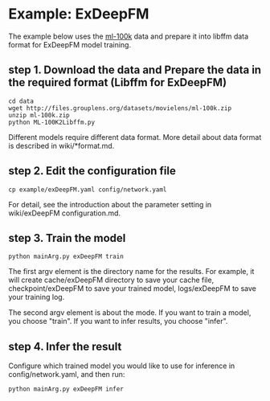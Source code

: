 # Example: ExDeepFM
The example below uses the [ml-100k](http://files.grouplens.org/datasets/movielens/ml-100k.zip) data and prepare it into libffm data format for ExDeepFM model training.

## step 1. Download the data and Prepare the data in the required format (Libffm for ExDeepFM)
```
cd data
wget http://files.grouplens.org/datasets/movielens/ml-100k.zip
unzip ml-100k.zip
python ML-100K2Libffm.py
```
Different models require different data format. More detail about data format is described in wiki/*format.md.

## step 2. Edit the configuration file
```
cp example/exDeepFM.yaml config/network.yaml
```
For detail, see the introduction about the parameter setting in wiki/exDeepFM configuration.md.

## step 3. Train the model
```
python mainArg.py exDeepFM train
```
The first argv element is the directory name for the results. For example, it will create cache/exDeepFM directory to save your cache file, 
checkpoint/exDeepFM to save your trained model, logs/exDeepFM to save your training log.

The second argv element is about the mode. If you want to train a model, you choose "train". If you want to infer results, you choose "infer".

## step 4. Infer the result
Configure which trained model you would like to use for inference in config/network.yaml, and then run:
```
python mainArg.py exDeepFM infer
```
